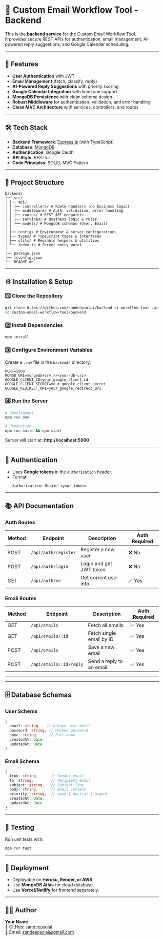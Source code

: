 
# 📧 Custom Email Workflow Tool - Backend

This is the **backend service** for the Custom Email Workflow Tool.  
It provides secure REST APIs for authentication, email management, AI-powered reply suggestions, and Google Calendar scheduling.

---

## 🚀 Features

- **User Authentication** with JWT
- **Email Management** (fetch, classify, reply)
- **AI-Powered Reply Suggestions** with priority scoring
- **Google Calendar Integration** with timezone support
- **MongoDB Persistence** with clean schema design
- **Robust Middleware** for authentication, validation, and error handling
- **Clean MVC Architecture** with services, controllers, and routes

---

## 🛠️ Tech Stack

- **Backend Framework**: [Express.js](https://expressjs.com/) (with TypeScript)
- **Database**: [MongoDB](https://www.mongodb.com/)
- **Authentication**: Google Oauth
- **API Style**: RESTful
- **Code Principles**: SOLID, MVC Pattern

---

## 📂 Project Structure

```
backend/
│── src/
│ │── api/
│ │ ├── controllers/ # Route handlers (no business logic)
│ │ ├── middleware/ # Auth, validation, error handling
│ │ ├── routes/ # REST API endpoints
│ │ ├── services/ # Business logic & rules
│ │ ├── models/ # MongoDB schemas (User, Email)
│ │
│ ├── config/ # Environment & server configurations
│ ├── types/ # TypeScript types & interfaces
│ ├── utils/ # Reusable helpers & utilities
│ └── index.ts # Server entry point
│
│── package.json
│── tsconfig.json
└── README.md
```

---

## ⚙️ Installation & Setup

### 1️⃣ Clone the Repository
```bash
git clone https://github.com/sandeepsolai/backend-ai-workflow-tool-.git
cd custom-email-workflow-tool/backend
```

### 2️⃣ Install Dependencies
```bash
npm install
```

### 3️⃣ Configure Environment Variables
Create a `.env` file in the `backend/` directory:

```env
PORT=5000
MONGO_URI=mongodb+srv://<your-db-uri>
GOOGLE_CLIENT_ID=your_google_client_id
GOOGLE_CLIENT_SECRET=your_google_client_secret
GOOGLE_REDIRECT_URI=your_google_redirect_uri
```

### 4️⃣ Run the Server
```bash
# Development
npm run dev

# Production
npm run build && npm start
```

Server will start at: **http://localhost:5000**

---

## 🔑 Authentication

- Uses **Google tokens** in the `Authorization` header.
- Format:  
  ```
  Authorization: Bearer <your_token>
  ```

---

## 📚 API Documentation

### Auth Routes
| Method | Endpoint           | Description                  | Auth Required |
|--------|-------------------|------------------------------|---------------|
| POST   | `/api/auth/register` | Register a new user          | ❌ No |
| POST   | `/api/auth/login`    | Login and get JWT token      | ❌ No |
| GET    | `/api/auth/me`       | Get current user info        | ✅ Yes |

### Email Routes
| Method | Endpoint                   | Description                   | Auth Required |
|--------|---------------------------|-------------------------------|---------------|
| GET    | `/api/emails`              | Fetch all emails              | ✅ Yes |
| GET    | `/api/emails/:id`          | Fetch single email by ID      | ✅ Yes |
| POST   | `/api/emails`              | Save a new email              | ✅ Yes |
| POST   | `/api/emails/:id/reply`    | Send a reply to an email      | ✅ Yes |

---

---

## 🗄️ Database Schemas

### User Schema
```ts
{
  email: string,   // Unique user email
  password: string, // Hashed password
  name: string,     // Full name
  createdAt: Date,
  updatedAt: Date
}
```

### Email Schema
```ts
{
  from: string,      // Sender email
  to: string,        // Recipient email
  subject: string,   // Subject line
  body: string,      // Email content
  priority: string,  // spam | neutral | urgent
  createdAt: Date,
  updatedAt: Date
}
```

---

## 🧪 Testing

Run unit tests with:
```bash
npm run test
```

---

## 🚀 Deployment

- Deployable on **Heroku, Render, or AWS**.
- Use **MongoDB Atlas** for cloud database.
- Use **Vercel/Netlify** for frontend separately.

---

## 👨‍💻 Author

**Your Name**  
🔗 GitHub: [sandeepsolai](https://github.com/sandeepsolai)  
📧 Email: sandeepsolai@gmail.com
